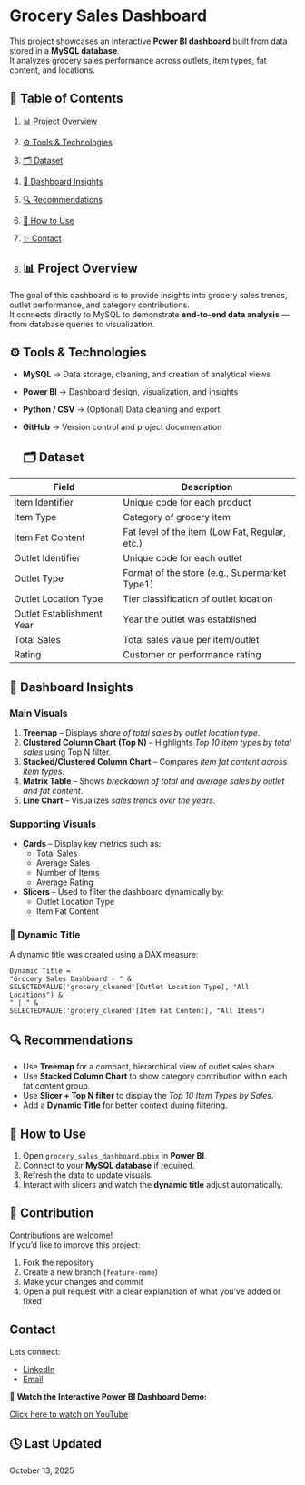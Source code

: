 # Grocery Sales Dashboard
This project showcases an interactive **Power BI dashboard** built from data stored in a **MySQL database**.  
It analyzes grocery sales performance across outlets, item types, fat content, and locations.

## 📑 Table of Contents

1. [📊 Project Overview](#-project-overview)  
2. [⚙️ Tools & Technologies](#️-tools--technologies)  
3. [🗂️ Dataset](#️-dataset)  
4. [🧠 Dashboard Insights](#-dashboard-insights)  
5. [🔍 Recommendations](#-recommendations)  
7. [🚀 How to Use](#-how-to-use)  
9. [✨ Contact](#-contact)

10. ## 📊 Project Overview

The goal of this dashboard is to provide insights into grocery sales trends, outlet performance, and category contributions.  
It connects directly to MySQL to demonstrate **end-to-end data analysis** — from database queries to visualization.

## ⚙️ Tools & Technologies

- **MySQL** → Data storage, cleaning, and creation of analytical views  
- **Power BI** → Dashboard design, visualization, and insights  
- **Python / CSV** → (Optional) Data cleaning and export  
- **GitHub** → Version control and project documentation

  ## 🗂️ Dataset

| Field | Description |
|--------|-------------|
| Item Identifier | Unique code for each product |
| Item Type | Category of grocery item |
| Item Fat Content | Fat level of the item (Low Fat, Regular, etc.) |
| Outlet Identifier | Unique code for each outlet |
| Outlet Type | Format of the store (e.g., Supermarket Type1) |
| Outlet Location Type | Tier classification of outlet location |
| Outlet Establishment Year | Year the outlet was established |
| Total Sales | Total sales value per item/outlet |
| Rating | Customer or performance rating |

## 🧠 Dashboard Insights

### Main Visuals

1. **Treemap** – Displays *share of total sales by outlet location type*.  
2. **Clustered Column Chart (Top N)** – Highlights *Top 10 item types by total sales* using Top N filter.  
3. **Stacked/Clustered Column Chart** – Compares *item fat content across item types*.  
4. **Matrix Table** – Shows *breakdown of total and average sales by outlet and fat content*.  
5. **Line Chart** – Visualizes *sales trends over the years*.  

### Supporting Visuals

- **Cards** – Display key metrics such as:
  - Total Sales  
  - Average Sales  
  - Number of Items  
  - Average Rating  
- **Slicers** – Used to filter the dashboard dynamically by:
  - Outlet Location Type  
  - Item Fat Content
 
### 🧮 Dynamic Title

A dynamic title was created using a DAX measure:

```DAX
Dynamic Title = 
"Grocery Sales Dashboard - " &
SELECTEDVALUE('grocery_cleaned'[Outlet Location Type], "All Locations") & 
" | " &
SELECTEDVALUE('grocery_cleaned'[Item Fat Content], "All Items")
```

## 🔍 Recommendations

- Use **Treemap** for a compact, hierarchical view of outlet sales share.  
- Use **Stacked Column Chart** to show category contribution within each fat content group.  
- Use **Slicer + Top N filter** to display the *Top 10 Item Types by Sales*.  
- Add a **Dynamic Title** for better context during filtering.

## 🚀 How to Use

1. Open `grocery_sales_dashboard.pbix` in **Power BI**.  
2. Connect to your **MySQL database** if required.  
3. Refresh the data to update visuals.  
4. Interact with slicers and watch the **dynamic title** adjust automatically.

## 🤝 Contribution

Contributions are welcome!  
If you’d like to improve this project:
1. Fork the repository  
2. Create a new branch (`feature-name`)  
3. Make your changes and commit  
4. Open a pull request with a clear explanation of what you’ve added or fixed  

## Contact

Lets connect:
- [LinkedIn](www.linkedin.com/in/chinenye-jennifer-nwachukwu)
- [Email](mailto:nwachukwuchinenyejennifer@gmail.com)

🎥 **Watch the Interactive Power BI Dashboard Demo:**

[Click here to watch on YouTube](https://youtu.be/v60THprKYfk)

## 🕓 Last Updated

October 13, 2025
